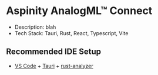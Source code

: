# Aspinity AnalogML™ Connect
- Description: blah
- Tech Stack: Tauri, Rust, React, Typescript, Vite

## Recommended IDE Setup
- [VS Code](https://code.visualstudio.com/) + [Tauri](https://marketplace.visualstudio.com/items?itemName=tauri-apps.tauri-vscode) + [rust-analyzer](https://marketplace.visualstudio.com/items?itemName=rust-lang.rust-analyzer)
